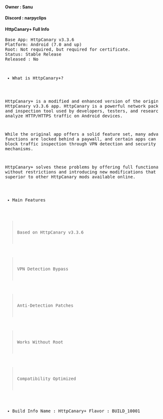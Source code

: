 <h4>Owner : Sanu</h4>
  <h4>Discord : narpyclips</h4>
  
  <h4>HttpCanary+ Full Info</h4>
  <pre>
Base App: HttpCanary v3.3.6
Platform: Android (7.0 and up)
Root: Not required, but required for certificate.
Status: Stable Release
Released : No

- What is HttpCanary+?

HttpCanary+ is a modified and enhanced version of the original HttpCanary v3.3.6 app.
HttpCanary is a powerful network packet capture and inspection tool used by developers,
testers, and researchers to analyze HTTP/HTTPS traffic on Android devices.

While the original app offers a solid feature set, many advanced functions are locked behind
a paywall, and certain apps can detect and block traffic inspection through VPN detection
and security mechanisms.

HttpCanary+ solves these problems by offering full functionality without restrictions and
introducing new modifications that make it superior to other HttpCanary mods available online.

- Main Features

> Based on HttpCanary v3.3.6
  
> VPN Detection Bypass

> Anti-Detection Patches

> Works Without Root

> Compatibility Optimized

- Build Info
Name      : HttpCanary+
Flavor   : BUILD_10001
  </pre>
